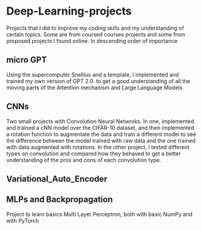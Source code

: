 # Deep-Learning-projects
Projects that I did to improve my coding skills and my understanding of certain topics. Some are from coursed courses projects and some from proposed projects I found online. In descending order of importance


## micro GPT
Using the supercomputer Snellius and a template, I implemented and trained my own version of GPT 2.0. to get a good understanding of all the moving parts of the Attention mechanism and Large Language Models



## CNNs
Two small projects with Convolution Neural Netwroks. In one, implemented and trained a cNN model over the CIFAR-10 dataset, and then implemented a rotation function to augmentate the data and train a different model to see the difference between the model trained with raw data and the one trained with data augmented with rotations.
In the other project, I tested different types on convolution and compared how they behaved to get a better understanding of the pros and cons of each convolution type. 
 
## Variational_Auto_Encoder

	
## MLPs and Backpropagation
Project to learn basics Multi Layer Perceptron, both with basic NumPy and with PyTorch
